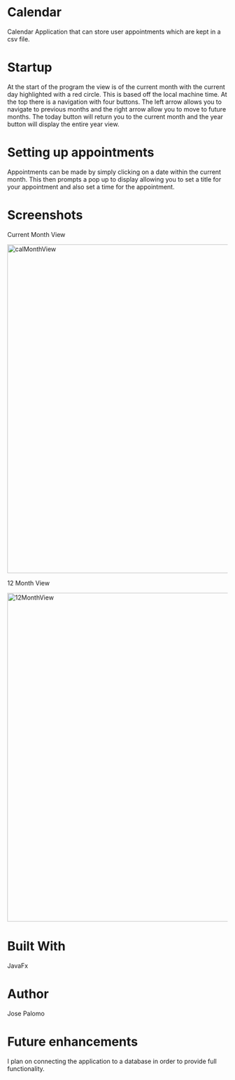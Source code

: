 # Calendar
Calendar Application that can store user appointments which are kept in a csv file.

# Startup

At the start of the program the view is of the current month with the current day highlighted with a red circle. This is based off the local machine time. At the top there is a navigation with four buttons. The left arrow allows you to navigate to previous months and the right arrow allow you to move to future months. The today button will return you to the current month and the year button will display the entire year view.

# Setting up appointments

Appointments can be made by simply clicking on a date within the current month. This then prompts a pop up to display allowing you to set a title for your appointment and also set a time for the appointment.

# Screenshots
Current Month View

<img width="750" alt="calMonthView" src="https://user-images.githubusercontent.com/46798243/56002898-e8f29e00-5c89-11e9-8689-12061321a24e.png">

12 Month View

<img width="750" alt="12MonthView" src="https://user-images.githubusercontent.com/46798243/56003089-b8f7ca80-5c8a-11e9-82ba-136ae5f85354.png">


# Built With
 JavaFx
 # Author
 Jose Palomo
 # Future enhancements
 I plan on connecting the application to a database in order to provide full functionality.
